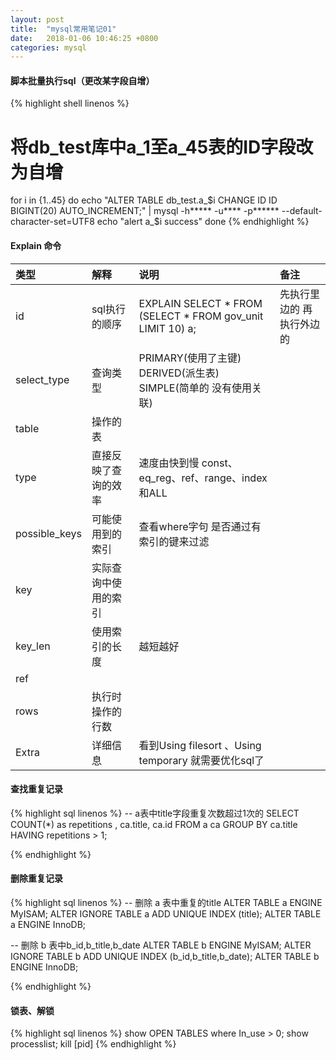 ```yaml
---
layout: post
title:  "mysql常用笔记01"
date:   2018-01-06 10:46:25 +0800
categories: mysql
---
```


#### 脚本批量执行sql（更改某字段自增）
{% highlight shell linenos %}
# 将db_test库中a_1至a_45表的ID字段改为自增
for i in {1..45}
do
echo "ALTER TABLE db_test.a_$i CHANGE ID ID BIGINT(20) AUTO_INCREMENT;" | mysql -h***** -u**** -p****** --default-character-set=UTF8
echo "alert a_$i success"
done
{% endhighlight %}

#### Explain 命令

|类型|解释|说明|备注|
|:---|:---|:---|:---|
|id|sql执行的顺序|EXPLAIN SELECT * FROM (SELECT * FROM gov_unit LIMIT 10) a;|先执行里边的 再执行外边的|
|select_type|查询类型|PRIMARY(使用了主键) DERIVED(派生表) SIMPLE(简单的 没有使用关联)||
|table|操作的表|||
|type|直接反映了查询的效率|速度由快到慢 const、eq_reg、ref、range、index和ALL ||
|possible_keys|可能使用到的索引|查看where字句 是否通过有索引的键来过滤||
|key|实际查询中使用的索引|||
|key_len|使用索引的长度|越短越好||
|ref||||
|rows|执行时操作的行数|||
|Extra|详细信息|看到Using filesort 、Using temporary 就需要优化sql了||


#### 查找重复记录
{% highlight sql linenos %}
-- a表中title字段重复次数超过1次的
SELECT COUNT(\*) as repetitions , ca.title, ca.id FROM a ca GROUP BY ca.title HAVING repetitions > 1;

{% endhighlight %}

#### 删除重复记录
{% highlight sql linenos %}
-- 删除 a 表中重复的title
ALTER TABLE a ENGINE MyISAM;
ALTER IGNORE TABLE a ADD UNIQUE INDEX (title);
ALTER TABLE a ENGINE InnoDB;

-- 删除 b 表中b_id,b_title,b_date
ALTER TABLE b ENGINE MyISAM;
ALTER IGNORE TABLE b ADD UNIQUE INDEX (b_id,b_title,b_date);
ALTER TABLE b ENGINE InnoDB;

{% endhighlight %}

#### 锁表、解锁
{% highlight sql linenos %}
show OPEN TABLES where In_use > 0;
show processlist;
kill [pid]
{% endhighlight %}
